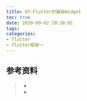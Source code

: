 ```yaml
---
title: 07-Flutter的基础Widget
toc: true
date: 2020-09-02 20:38:01
tags:
categories:
- flutter
- flutter框架一
---
```






## 参考资料
> - []()
> - []()
